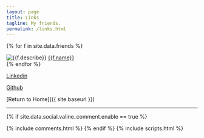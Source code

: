 ```yaml
---
layout: page
title: Links
tagline: My friends.
permalink: /links.html
---
```



{% for f in site.data.friends %}
<div class="link-chip">
 <img alt="{{f.describe}}" src="{{f.image}}" class="link-chip-icon">
 <a title="{{f.describe}}" target="_blank" class="link-chip-title" href="{{f.url}}">{{f.name}}</a>
</div>
{% endfor %}

[Linkedin](https://www.linkedin.com/in/feiyuzhang/) 

[Github](https://github.com/neo99zhang)

[Return to Home]({{ site.baseurl }})

<hr/>

  {% if site.data.social.valine_comment.enable  == true %}
  <script src="/comment/av-min.js"></script>
  <script src="/comment/Valine.min.js"></script>
  <div id="comments"></div>
  {% include comments.html %}
  {% endif %}
  {% include scripts.html %}

<!-- --- saved for reference. used to be billboard.md
layout: page
title: Billboard
tagline: Biu~
---

<div style="text-align:center">:shit:nothing...</div>

[Return to Home]({{ site.url }}) -->